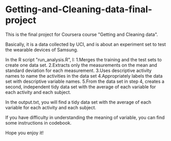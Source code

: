 # Getting-and-Cleaning-data-final-project

This is the final project for Coursera course "Getting and Cleaning data".

Basically, it is a data collected by UCI, and is about an experiment set to test the wearable devices of Samsung.

In the R script "run_analysis.R", I: 
1.Merges the training and the test sets to create one data set. 
2.Extracts only the measurements on the mean and standard deviation for each measurement.
3.Uses descriptive activity names to name the activities in the data set
4.Appropriately labels the data set with descriptive variable names.
5.From the data set in step 4, creates a second, independent tidy data set with the average of each variable for each activity and each subject.

In the output.txt, you will find a tidy data set with the average of each variable for each activity and each subject.

If you have difficulty in understanding the meaning of variable, you can find some instructions in codebook.

Hope you enjoy it!
